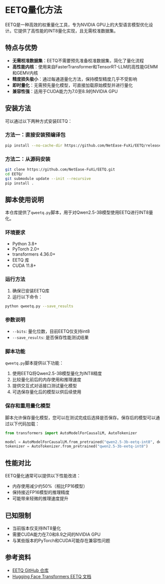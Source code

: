 # EETQ量化方法

EETQ是一种高效的权重量化工具，专为NVIDIA GPU上的大型语言模型优化设计。它提供了高性能的INT8量化实现，且无需校准数据集。

## 特点与优势

- **无需校准数据集**：EETQ不需要预先准备校准数据集，简化了量化流程
- **高性能内核**：使用来自FasterTransformer和TensorRT-LLM的高性能GEMM和GEMV内核
- **精度损失极小**：通过每通道量化方法，保持模型精度几乎不受影响
- **即时量化**：无需预先量化模型，可直接加载原始模型并进行量化
- **兼容性强**：适用于CUDA能力为7.0至8.9的NVIDIA GPU

## 安装方法

可以通过以下两种方式安装EETQ：

### 方法一：直接安装预编译包

```bash
pip install --no-cache-dir https://github.com/NetEase-FuXi/EETQ/releases/download/v1.0.0/EETQ-1.0.0+cu121+torch2.1.2-cp310-cp310-linux_x86_64.whl
```

### 方法二：从源码安装

```bash
git clone https://github.com/NetEase-FuXi/EETQ.git
cd EETQ/
git submodule update --init --recursive
pip install .
```

## 脚本使用说明

本仓库提供了`qweetq.py`脚本，用于对Qwen2.5-3B模型使用EETQ进行INT8量化。

### 环境要求

- Python 3.8+
- PyTorch 2.0+
- transformers 4.36.0+
- EETQ 库
- CUDA 11.8+

### 运行方法

1. 确保已安装EETQ库
2. 运行以下命令：

```bash
python qweetq.py --save_results
```

### 参数说明

- `--bits`: 量化位数，目前EETQ仅支持int8
- `--save_results`: 是否保存性能测试结果

### 脚本功能

`qweetq.py`脚本提供以下功能：

1. 使用EETQ将Qwen2.5-3B模型量化为INT8精度
2. 比较量化前后的内存使用和推理速度
3. 提供交互式对话接口测试量化模型
4. 可选保存量化后的模型以供后续使用

### 保存和重用量化模型

脚本允许保存量化模型，您可以在测试完成后选择是否保存。保存后的模型可以通过以下代码加载：

```python
from transformers import AutoModelForCausalLM, AutoTokenizer

model = AutoModelForCausalLM.from_pretrained("qwen2.5-3b-eetq-int8", device_map="auto")
tokenizer = AutoTokenizer.from_pretrained("qwen2.5-3b-eetq-int8")
```

## 性能对比

EETQ量化通常可以提供以下性能改进：

- 内存使用减少约50%（相比FP16模型）
- 保持接近FP16模型的推理精度
- 可能带来轻微的推理速度提升

## 已知限制

- 当前版本仅支持INT8量化
- 需要CUDA能力在7.0和8.9之间的NVIDIA GPU
- 与某些版本的PyTorch和CUDA可能存在兼容性问题

## 参考资料

- [EETQ GitHub 仓库](https://github.com/NetEase-FuXi/EETQ)
- [Hugging Face Transformers EETQ 文档](https://huggingface.co/docs/transformers/quantization/eetq) 